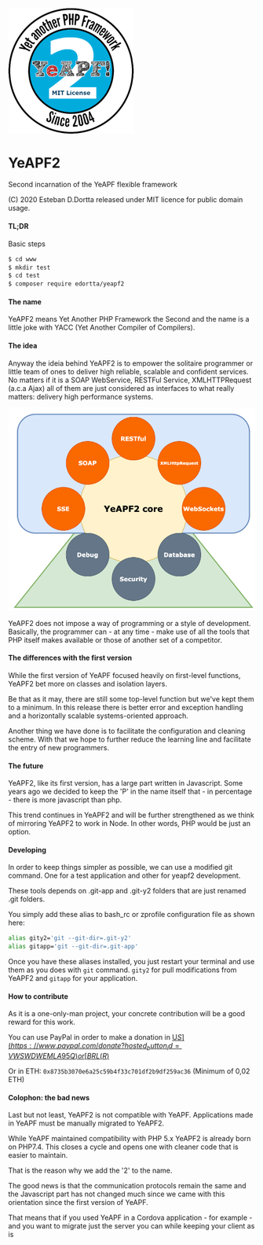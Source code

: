 <img src="README.assets/yeapf-seal-2021-512x512.png" alt="yeapf-seal-2021-512x512" style="zoom:50%;" />

# YeAPF2

Second incarnation of the YeAPF flexible framework

(C) 2020 Esteban D.Dortta released under MIT licence for public domain usage.

#### TL;DR

Basic steps

```bash
$ cd www
$ mkdir test
$ cd test
$ composer require edortta/yeapf2
```



#### The name

YeAPF2 means Yet Another PHP Framework the Second and the name is a little joke with YACC (Yet Another Compiler of Compilers).

#### The idea

Anyway the ideia behind YeAPF2 is to empower the solitaire programmer or little team of ones to deliver high reliable, scalable and confident services. No matters if it is a SOAP WebService, RESTFul Service, XMLHTTPRequest (a.c.a Ajax) all of them are just considered as interfaces to what really matters: delivery high performance systems.

![](README.assets/YeAPF2-blocks.png)

YeAPF2 does not impose a way of programming or a style of development.
Basically, the programmer can - at any time - make use of all the tools that PHP itself makes available or those of another set of a competitor.

#### The differences with the first version

While the first version of YeAPF focused heavily on first-level functions, YeAPF2 bet more on classes and isolation layers.

Be that as it may, there are still some top-level function but we've kept them to a minimum. In this release there is better error and exception handling and a horizontally scalable systems-oriented approach.

Another thing we have done is to facilitate the configuration and cleaning scheme. With that we hope to further reduce the learning line and facilitate the entry of new programmers.

#### The future

YeAPF2, like its first version, has a large part written in Javascript. Some years ago we decided to keep the 'P' in the name itself that - in percentage - there is more javascript than php.

This trend continues in YeAPF2 and will be further strengthened as we think of mirroring YeAPF2 to work in Node. In other words, PHP would be just an option.

#### Developing

In order to keep things simpler as possible, we can use a modified git command. One for a test application and other for yeapf2 development.

These tools depends on .git-app and .git-y2 folders that are just renamed .git folders.

You simply add these alias to bash_rc or zprofile configuration file as shown here:

```bash
alias gity2='git --git-dir=.git-y2'
alias gitapp='git --git-dir=.git-app'
```

Once you have these aliases installed, you just restart your terminal and use them as you does with `git` command. `gity2` for pull modifications from YeAPF2 and `gitapp` for your application.

#### How to contribute

As it is a one-only-man project, your concrete contribution will be a good reward for this work.

You can use PayPal in order to make a donation in [U$S](https://www.paypal.com/donate?hosted_button_id=VWSWDWEMLA95Q) or [BRL (R$)](https://www.paypal.com/donate?hosted_button_id=3UKC9GHT6CKN4)

Or in ETH: `0x8735b3070e6a25c59b4f33c701df2b9df259ac36` (Minimum of 0,02 ETH)

#### Colophon: the bad news

Last but not least, YeAPF2 is not compatible with YeAPF. Applications made in YeAPF must be manually migrated to YeAPF2.

While YeAPF maintained compatibility with PHP 5.x YeAPF2 is already born on PHP7.4. This closes a cycle and opens one with cleaner code that is easier to maintain.

That is the reason why we add the '2' to the name.

The good news is that the communication protocols remain the same and the Javascript part has not changed much since we came with this orientation since the first version of YeAPF.

That means that if you used YeAPF in a Cordova application - for example - and you want to migrate just the server you can while keeping your client as is